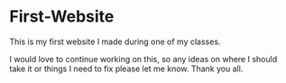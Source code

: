 # First-Website
This is my first website I made during one of my classes.


I would love to continue working on this, so any ideas on where I should take it or things I need to fix please let me know. Thank you all.
